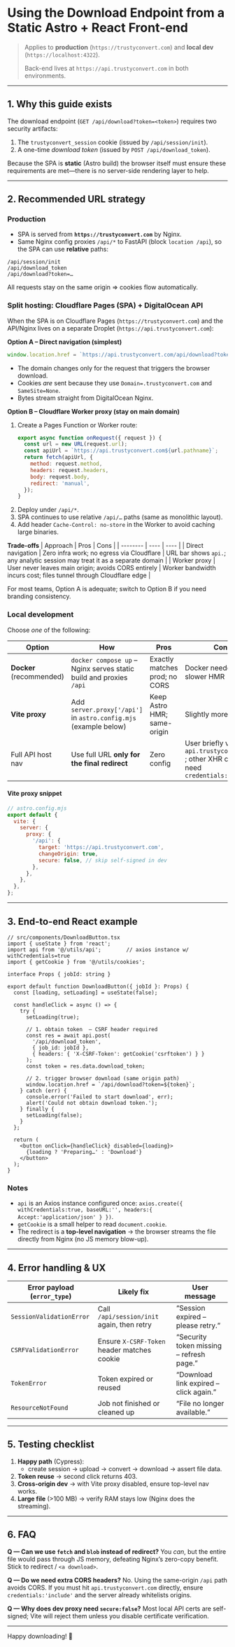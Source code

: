 # Using the Download Endpoint from a Static Astro + React Front-end

> Applies to **production** (`https://trustyconvert.com`) and **local dev** (`https://localhost:4322`).
>
> Back-end lives at `https://api.trustyconvert.com` in both environments.

---

## 1. Why this guide exists

The download endpoint (`GET /api/download?token=<token>`) requires two security artifacts:

1. The `trustyconvert_session` cookie (issued by `/api/session/init`).
2. A one-time *download token* (issued by `POST /api/download_token`).

Because the SPA is **static** (Astro build) the browser itself must ensure these requirements are met—there is no server-side rendering layer to help.

---

## 2. Recommended URL strategy

### Production

* SPA is served from **`https://trustyconvert.com`** by Nginx.
* Same Nginx config proxies `/api/*` to FastAPI (block `location /api`), so the SPA can use **relative** paths:

```
/api/session/init
/api/download_token
/api/download?token=…
```

All requests stay on the same origin ⇒ cookies flow automatically.

### Split hosting: Cloudflare Pages (SPA) + DigitalOcean API

When the SPA is on Cloudflare Pages (`https://trustyconvert.com`) and the API/Nginx lives on a separate Droplet (`https://api.trustyconvert.com`):

**Option A – Direct navigation (simplest)**

```ts
window.location.href = `https://api.trustyconvert.com/api/download?token=${token}`;
```
* The domain changes only for the request that triggers the browser download.
* Cookies *are* sent because they use `Domain=.trustyconvert.com` and `SameSite=None`.
* Bytes stream straight from DigitalOcean Nginx.

**Option B – Cloudflare Worker proxy (stay on main domain)**

1. Create a Pages Function or Worker route:
   ```js
   export async function onRequest({ request }) {
     const url = new URL(request.url);
     const apiUrl = `https://api.trustyconvert.com${url.pathname}`;
     return fetch(apiUrl, {
       method: request.method,
       headers: request.headers,
       body: request.body,
       redirect: 'manual',
     });
   }
   ```
2. Deploy under `/api/*`.
3. SPA continues to use relative `/api/…` paths (same as monolithic layout).
4. Add header `Cache-Control: no-store` in the Worker to avoid caching large binaries.

**Trade-offs**
| Approach | Pros | Cons |
| -------- | ---- | ---- |
| Direct navigation | Zero infra work; no egress via Cloudflare | URL bar shows `api.`; any analytic session may treat it as a separate domain |
| Worker proxy | User never leaves main origin; avoids CORS entirely | Worker bandwidth incurs cost; files tunnel through Cloudflare edge |

For most teams, Option A is adequate; switch to Option B if you need branding consistency.


### Local development

Choose *one* of the following:

| Option | How | Pros | Cons |
| ------ | --- | ---- | ---- |
| **Docker** (recommended) | `docker compose up` – Nginx serves static build and proxies `/api` | Exactly matches prod; no CORS | Docker needed, slower HMR |
| **Vite proxy** | Add `server.proxy['/api']` in `astro.config.mjs` (example below) | Keep Astro HMR; same-origin | Slightly more config |
| Full API host nav | Use full URL **only for the final redirect** | Zero config | User briefly visits `api.trustyconvert.com` ; other XHR calls still need `credentials:'include'` |

#### Vite proxy snippet

```js
// astro.config.mjs
export default {
  vite: {
    server: {
      proxy: {
        '/api': {
          target: 'https://api.trustyconvert.com',
          changeOrigin: true,
          secure: false, // skip self-signed in dev
        },
      },
    },
  },
};
```

---

## 3. End-to-end React example

```tsx
// src/components/DownloadButton.tsx
import { useState } from 'react';
import api from '@/utils/api';        // axios instance w/ withCredentials=true
import { getCookie } from '@/utils/cookies';

interface Props { jobId: string }

export default function DownloadButton({ jobId }: Props) {
  const [loading, setLoading] = useState(false);

  const handleClick = async () => {
    try {
      setLoading(true);

      // 1. obtain token  – CSRF header required
      const res = await api.post(
        '/api/download_token',
        { job_id: jobId },
        { headers: { 'X-CSRF-Token': getCookie('csrftoken') } }
      );
      const token = res.data.download_token;

      // 2. trigger browser download (same origin path)
      window.location.href = `/api/download?token=${token}`;
    } catch (err) {
      console.error('Failed to start download', err);
      alert('Could not obtain download token.');
    } finally {
      setLoading(false);
    }
  };

  return (
    <button onClick={handleClick} disabled={loading}>
      {loading ? 'Preparing…' : 'Download'}
    </button>
  );
}
```

### Notes
* `api` is an Axios instance configured once: `axios.create({ withCredentials:true, baseURL:'', headers:{ Accept:'application/json' } })`.
* `getCookie` is a small helper to read `document.cookie`.
* The redirect is a **top-level navigation** → the browser streams the file directly from Nginx (no JS memory blow-up).

---

## 4. Error handling & UX

| Error payload (`error_type`) | Likely fix | User message |
| ---------------------------- | ---------- | ------------ |
| `SessionValidationError` | Call `/api/session/init` again, then retry | “Session expired – please retry.” |
| `CSRFValidationError` | Ensure `X-CSRF-Token` header matches cookie | “Security token missing – refresh page.” |
| `TokenError` | Token expired or reused | “Download link expired – click again.” |
| `ResourceNotFound` | Job not finished or cleaned up | “File no longer available.” |

---

## 5. Testing checklist

1. **Happy path** (Cypress):
   * create session → upload → convert → download → assert file data.
2. **Token reuse** → second click returns 403.
3. **Cross-origin dev** → with Vite proxy disabled, ensure top-level nav works.
4. **Large file** (>100 MB) → verify RAM stays low (Nginx does the streaming).

---

## 6. FAQ

**Q — Can we use `fetch` and `blob` instead of redirect?**  You *can*, but the entire file would pass through JS memory, defeating Nginx’s zero-copy benefit. Stick to redirect / `<a download>`.

**Q — Do we need extra CORS headers?**  No. Using the same-origin `/api` path avoids CORS. If you must hit `api.trustyconvert.com` directly, ensure `credentials:'include'` and the server already whitelists origins.

**Q — Why does dev proxy need `secure:false`?**  Most local API certs are self-signed; Vite will reject them unless you disable certificate verification.

---

Happy downloading! 🎉

